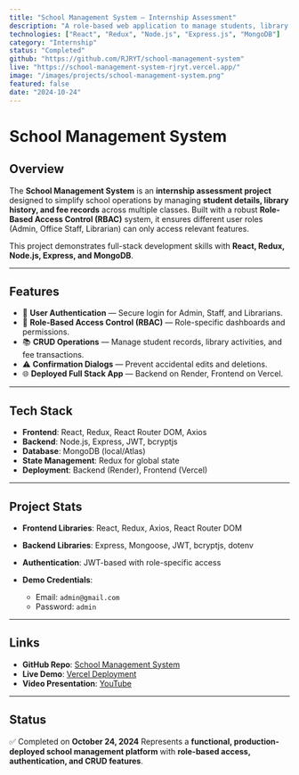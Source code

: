 ```yaml
---
title: "School Management System — Internship Assessment"
description: "A role-based web application to manage students, library history, and fees with RBAC for Admin, Office Staff, and Librarian."
technologies: ["React", "Redux", "Node.js", "Express.js", "MongoDB"]
category: "Internship"
status: "Completed"
github: "https://github.com/RJRYT/school-management-system"
live: "https://school-management-system-rjryt.vercel.app/"
image: "/images/projects/school-management-system.png"
featured: false
date: "2024-10-24"
---
```


# School Management System

## Overview

The **School Management System** is an **internship assessment project** designed to simplify school operations by managing **student details, library history, and fee records** across multiple classes. Built with a robust **Role-Based Access Control (RBAC)** system, it ensures different user roles (Admin, Office Staff, Librarian) can only access relevant features.

This project demonstrates full-stack development skills with **React, Redux, Node.js, Express, and MongoDB**.

---

## Features

* 🔐 **User Authentication** — Secure login for Admin, Staff, and Librarians.
* 🏫 **Role-Based Access Control (RBAC)** — Role-specific dashboards and permissions.
* 📚 **CRUD Operations** — Manage student records, library activities, and fee transactions.
* ⚠️ **Confirmation Dialogs** — Prevent accidental edits and deletions.
* 🌐 **Deployed Full Stack App** — Backend on Render, Frontend on Vercel.

---

## Tech Stack

* **Frontend**: React, Redux, React Router DOM, Axios
* **Backend**: Node.js, Express, JWT, bcryptjs
* **Database**: MongoDB (local/Atlas)
* **State Management**: Redux for global state
* **Deployment**: Backend (Render), Frontend (Vercel)

---

## Project Stats

* **Frontend Libraries**: React, Redux, Axios, React Router DOM
* **Backend Libraries**: Express, Mongoose, JWT, bcryptjs, dotenv
* **Authentication**: JWT-based with role-specific access
* **Demo Credentials**:

  * Email: `admin@gmail.com`
  * Password: `admin`

---

## Links

* **GitHub Repo**: [School Management System](https://github.com/RJRYT/school-management-system)
* **Live Demo**: [Vercel Deployment](https://school-management-system-rjryt.vercel.app/)
* **Video Presentation**: [YouTube](https://youtu.be/pjWPNRGWVMY)

---

## Status

✅ Completed on **October 24, 2024**
Represents a **functional, production-deployed school management platform** with **role-based access, authentication, and CRUD features**.
